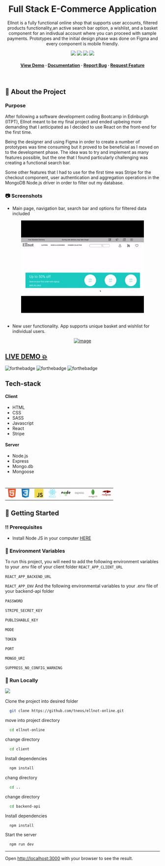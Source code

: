 <div align="center">

# Full Stack E-Commerce Application

  <p>
Ellnot is a fully functional online shop that supports user accounts, filtered products functionality,an active search bar option, a wishlist, and a basket component for an indivdual account where you can proceed with sample payments. Prototypes and the initial design phase was done on Figma and every component is mobile friendly.
  </p>
  
<!-- Badges -->
<a href="https://airbnb-sclone.vercel.app" target="_blank">![](https://img.shields.io/website-up-down-green-red/http/monip.org.svg)</a>
![](https://img.shields.io/badge/Maintained-Yes-indigo)
![](https://img.shields.io/github/issues/tneos/ellnot-online)
![](https://img.shields.io/github/last-commit/tneos/ellnot-online)

<h4>
    <a href="https://ellnot-shop.onrender.com/">View Demo</a>
  <span> · </span>
    <a href="https://github.com/SashenJayathilaka/Airbnb-Build/blob/master/README.md">Documentation</a>
  <span> · </span>
    <a href="https://github.com/SashenJayathilaka/Airbnb-Build/issues">Report Bug</a>
  <span> · </span>
    <a href="https://github.com/SashenJayathilaka/Airbnb-Build/issues">Request Feature</a>
  </h4>
</div>

<br />

<!-- About the Project -->

## :star2: About the Project

<!--Purpose-->

### Purpose

After following a software development coding Bootcamp in Edinburgh (ITPT), Ellnot meant to be my final project and ended upbeing more demanding that I anticipated as I decided to use React on the front-end for the first time.

Being the designer and using Figma in order to create a number of prototypes was time consuming but it proved to be beneficial as I moved on to the development phase. The idea was to try and implement as many features possible, but the one that I found particularly challenging was creating a functional search bar.

Some other features that I had to use for the first time was Stripe for the checkout component, user authentication and aggregation operations in the MongoDB Node.js driver in order to filter out my database.

<!-- Screenshots -->

### :camera: Screenshots

- Main page, navigation bar, search bar and options for filtered data included

<div align="center">
<a href="https://ellnot-shop.onrender.com/"><img  src='./client/public/demo/main-page.gif' alt='image'/></a>
</div>

<br />

- New user functionality. App supports unique basket and wishlist for individual users.

<div align="center">
<a href="https://ellnot-shop.onrender.com/"><img  src='./client/public/demo/new-user.gif' alt='image'/></a>
</div>

## <a href="https://airbnb-sclone.vercel.app" target="_blank">LIVE DEMO 💥</a>

![forthebadge](https://forthebadge.com/images/badges/built-with-love.svg)
![forthebadge](https://forthebadge.com/images/badges/for-you.svg)
![forthebadge](https://forthebadge.com/images/badges/powered-by-coffee.svg)

## Tech-stack

#### Client

- HTML
- CSS
- SASS
- Javascript
- React
- Stripe

#### Server

- Node.js
- Express
- Mongo.db
- Mongoose

<br />

<table>
    <tr>
        <td>
<a href="#"><img src="https://github.com/devicons/devicon/blob/master/icons/html5/html5-original.svg" alt="" width="30" height="30" /></a>
        </td>
                <td>
<a href="#"><img src="https://github.com/devicons/devicon/blob/master/icons/css3/css3-original.svg" alt="Google" width="30" height="30" /></a>
        </td>
                        <td>
<a href="#"><img src="https://github.com/devicons/devicon/blob/master/icons/javascript/javascript-original.svg" alt="" width="30" height="30" /></a>
        </td>
                              <td>
<a href="#"><img src="https://github.com/devicons/devicon/blob/master/icons/react/react-original-wordmark.svg" alt="" width="30" height="30" /></a>
        </td>
                        <td>
<a href="#"><img src="https://github.com/devicons/devicon/blob/master/icons/nodejs/nodejs-original-wordmark.svg" alt="" width="30" height="30" /></a>
        </td>
                                <td>
<a href="#"><img src="https://github.com/devicons/devicon/blob/master/icons/express/express-original-wordmark.svg" alt="" width="30"height="30"/></a>
        </td>
                                      <td>
<a href="#"><img src="https://github.com/devicons/devicon/blob/master/icons/mongodb/mongodb-original-wordmark.svg" alt="" width="30"height="30"/></a>
        </td>
      <td>
<a href="#"><img src="https://github.com/devicons/devicon/blob/master/icons/mongoose/mongoose-original-wordmark.svg" alt="" width="30"height="30"/></a>
        </td>
    </tr>
</table>

## :toolbox: Getting Started

### :bangbang: Prerequisites

- Install Node JS in your computer <a href='https://nodejs.org/en/'>HERE</a>

<!-- Env Variables -->

### :key: Environment Variables

To run this project, you will need to add the following environment variables to your .env file of your client folder
`REACT_APP_CLIENT_URL`

`REACT_APP_BACKEND_URL`

`REACT_APP_ENV`
And the following environmental variables to your .env file of your backend-api folder

`PASSWORD`

`STRIPE_SECRET_KEY`

`PUBLISHABLE_KEY`

`MODE`

`TOKEN`

`PORT`

`MONGO_URI`

`SUPPRESS_NO_CONFIG_WARNING`

<!-- Run Locally -->

### :running: Run Locally

![](https://img.shields.io/badge/GIT-E44C30?style=for-the-badge&logo=git&logoColor=white)

Clone the project into desired folder

```bash
  git clone https://github.com/tneos/ellnot-online.git
```

move into project directory

```bash
  cd ellnot-online
```

change directory

```bash
  cd client
```

Install dependencies

```bash
  npm install
```

chang directory

```bash
  cd ..
```

change directory

```bash
  cd backend-api
```

Install dependencies

```bash
  npm install
```

Start the server

```bash
  npm run dev
```

<hr />

Open [http://localhost:3000](http://localhost:3000) with your browser to see the result.
